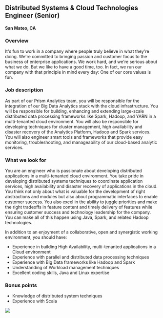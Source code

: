 ## Distributed Systems & Cloud Technologies Engineer (Senior)
#### San Mateo, CA

### Overview
It's fun to work in a company where people truly believe in what they're doing. We're committed to bringing passion and customer focus to the business of enterprise applications. We work hard, and we're serious about what we do. But we like to have a good time, too. In fact, we run our company with that principle in mind every day: One of our core values is fun.

### Job description
As part of our Prism Analytics team, you will be responsible for the integration of our Big Data Analytics stack with the cloud infrastructure.  You will be responsible for building, enhancing and extending large-scale distributed data processing frameworks like Spark, Hadoop, and YARN in a multi-tenanted cloud environment. You will also be responsible for developing techniques for cluster management, high availability and disaster recovery of the Analytics Platform, Hadoop and Spark services. You will also engineer smart tools and frameworks that provide easy monitoring, troubleshooting, and manageability of our cloud-based analytic services.

### What we look for
You are an engineer who is passionate about developing distributed applications in a multi-tenanted cloud environment. You take pride in developing distributed systems techniques to coordinate application services, high availability and disaster recovery of applications in the cloud. You think not only about what is valuable for the development of right abstractions and modules but also about programmatic interfaces to enable customer success. You also excel in the ability to juggle priorities and make the right tradeoffs in feature content and timely delivery of features while ensuring customer success and technology leadership for the company. You can make all of this happen using Java, Spark, and related Hadoop technologies.

In addition to an enjoyment of a collaborative, open and synergistic working environment, you should have:
+	Experience in building High Availability, multi-tenanted applications in a Cloud environment
+	Experience with parallel and distributed data processing techniques
+	Experience with Big Data frameworks like Hadoop and Spark
+	Understanding of Workload management techniques
+	Excellent coding skills, Java and Linux expertise

### Bonus points
+	Knowledge of distributed system techniques
+	Experience with Scala


[<img src='https://dabuttonfactory.com/button.png?t=Learn+More&f=Calibri-Bold&ts=24&tc=fff&hp=20&vp=8&c=5&bgt=unicolored&bgc=29aafe'>](https://letsrockit.co/jobs/v29ya2rheq-distributed-systems-cloud-technologies-engineer-senior)
